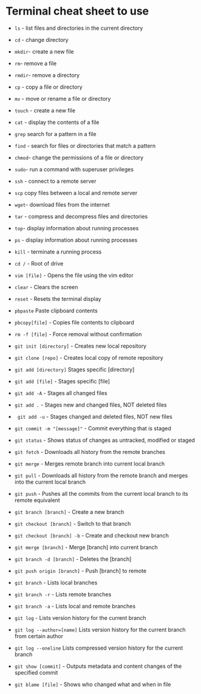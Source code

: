 # Terminal cheat sheet to use

* `ls` - list files and directories in the current directory

* `cd` - change directory

* `mkdir`- create a new file

* `rm`- remove a file

* `rmdir`- remove a directory

* `cp` - copy a file or directory

* `mv` - move or rename a file or directory

* `touch` - create a new file

* `cat` - display the contents of a file

* `grep` search for a pattern in a file

* `find` - search for files or directories that match a pattern

* `chmod`- change the permissions of a file or directory

* `sudo`- run a command with superuser privileges

* `ssh` - connect to a remote server

* `scp` copy files between a local and remote server

* `wget`- download files from the internet

* `tar` - compress and decompress files and directories

* `top`- display information about running processes

* `ps` - display information about running processes

* `kill` - terminate a running process

* `cd /` - Root of drive

* `vim [file]` - Opens the file using the vim editor

* `clear` - Clears the screen

* `reset` -	Resets the terminal display

* `pbpaste`	Paste clipboard contents

* `pbcopy[file]` - Copies file contents to clipboard

* `rm -f [file]` - Force removal without confirmation

* `git init [directory]` - Creates new local repository

* `git clone [repo]` - Creates local copy of remote repository

* `git add [directory]`	Stages specific [directory]
 
* `git add [file]` - Stages specific [file]

* `git add -A` - Stages all changed files
 
* `git add .` - Stages new and changed files, NOT deleted files

* ` git add -u` - 	Stages changed and deleted files, NOT new files
 
* `git commit -m "[message]"` -	Commit everything that is staged
 
* `git status` - Shows status of changes as untracked, modified or staged

* `git fetch` -	Downloads all history from the remote branches
  
* `git merge` - Merges remote branch into current local branch
  
* `git pull` -	Downloads all history from the remote branch and merges into the current local branch
  
* `git push` - Pushes all the commits from the current local branch to its remote equivalent

* `git branch [branch]`	- Create a new branch
  
* `git checkout [branch]` -	Switch to that branch
 
* `git checkout [branch] -b` - Create and checkout new branch 

* `git merge [branch]` - Merge [branch] into current branch
 
* `git branch -d [branch]` - Deletes the [branch]
  
* `git push origin [branch]` - Push [branch] to remote
  
* `git branch` - Lists local branches
  
* `git branch -r` - Lists remote branches
 
* `git branch -a` - Lists local and remote branches

* `git log` - Lists version history for the current branch
  
* `git log --author=[name]` Lists version history for the current branch from certain author
  
* `git log --oneline` Lists compressed version history for the current branch
  
* `git show [commit]` - Outputs metadata and content changes of the specified commit
  
* `git blame [file]` - Shows who changed what and when in file
